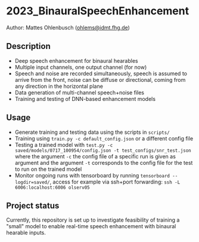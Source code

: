 # 2023_BinauralSpeechEnhancement
Author: Mattes Ohlenbusch (ohlems@idmt.fhg.de)


## Description
- Deep speech enhancement for binaural hearables
- Multiple input channels, one output channel (for now)
- Speech and noise are recorded simultaneously, speech is assumed to arrive from the front, noise can be diffuse or directional, coming from any direction in the horizontal plane
- Data generation of multi-channel speech+noise files
- Training and testing of DNN-based enhancement models


## Usage
- Generate training and testing data using the scripts in `scripts/`
- Training using `train.py -c default_config.json` or a different config file
- Testing a trained model with `test.py -c saved/models/0717_100954/config.json -t test_configs/snr_test.json` where the argument `-c` the config file of a specific run is given as argument and the argument `-t` corresponds to the config file for the test to run on the trained model
- Monitor ongoing runs with tensorboard by running `tensorboard --logdir=saved/`, access for example via ssh+port forwarding: `ssh -L 6006:localhost:6006 olserv05`


## Project status
Currently, this repository is set up to investigate feasibility of training a "small" model to enable real-time speech enhancement with binaural hearable inputs.
